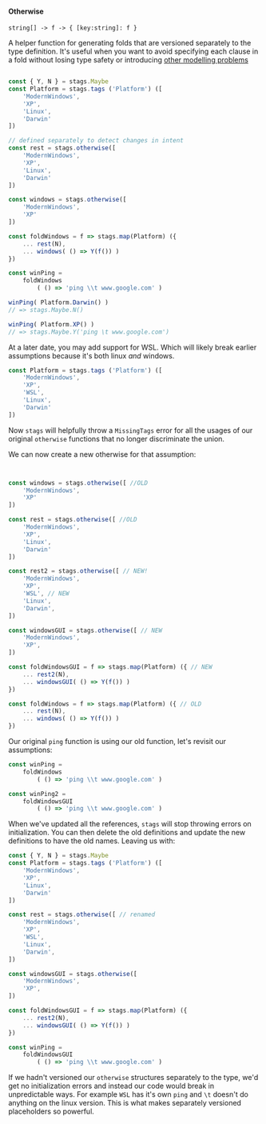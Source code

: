 #### Otherwise

`string[] -> f -> { [key:string]: f }`

A helper function for generating folds that are versioned separately to the type definition.  It's useful when you want to avoid specifying each clause in a fold without losing type safety or introducing [other modelling problems](https://github.com/JAForbes/sum-type/issues/13)

```js

const { Y, N } = stags.Maybe
const Platform = stags.tags ('Platform') ([
    'ModernWindows',
    'XP',
    'Linux',
    'Darwin'
])

// defined separately to detect changes in intent
const rest = stags.otherwise([
    'ModernWindows',
    'XP',
    'Linux',
    'Darwin'
])

const windows = stags.otherwise([
    'ModernWindows',
    'XP'
])

const foldWindows = f => stags.map(Platform) ({
    ... rest(N),
    ... windows( () => Y(f()) )
})

const winPing = 
    foldWindows
        ( () => 'ping \\t www.google.com' )

winPing( Platform.Darwin() )
// => stags.Maybe.N()

winPing( Platform.XP() )
// => stags.Maybe.Y('ping \t www.google.com')

```

At a later date, you may add support for WSL.  Which will likely break earlier assumptions because it's both linux _and_ windows.

```js
const Platform = stags.tags ('Platform') ([
    'ModernWindows',
    'XP',
    'WSL',
    'Linux',
    'Darwin'
])
```

Now `stags` will helpfully throw a `MissingTags` error for all the usages of our original `otherwise` functions that no longer discriminate the union.

We can now create a new otherwise for that assumption:

```js


const windows = stags.otherwise([ //OLD
    'ModernWindows',
    'XP'
])

const rest = stags.otherwise([ //OLD
    'ModernWindows',
    'XP',
    'Linux',
    'Darwin'
])

const rest2 = stags.otherwise([ // NEW!
    'ModernWindows',
    'XP',
    'WSL', // NEW
    'Linux',
    'Darwin',
])

const windowsGUI = stags.otherwise([ // NEW
    'ModernWindows',
    'XP',
])

const foldWindowsGUI = f => stags.map(Platform) ({ // NEW
    ... rest2(N),
    ... windowsGUI( () => Y(f()) )
})

const foldWindows = f => stags.map(Platform) ({ // OLD
    ... rest(N),
    ... windows( () => Y(f()) )
})

```

Our original `ping` function is using our old function, let's revisit our assumptions:

```js
const winPing = 
    foldWindows
        ( () => 'ping \\t www.google.com' )

const winPing2 =
    foldWindowsGUI
        ( () => 'ping \\t www.google.com' )
```

When we've updated all the references, `stags` will stop throwing errors on initialization.  You can then delete the old definitions and update the new definitions to have the old names.  Leaving us with:

```js
const { Y, N } = stags.Maybe
const Platform = stags.tags ('Platform') ([
    'ModernWindows',
    'XP',
    'Linux',
    'Darwin'
])

const rest = stags.otherwise([ // renamed
    'ModernWindows',
    'XP',
    'WSL',
    'Linux',
    'Darwin',
])

const windowsGUI = stags.otherwise([
    'ModernWindows',
    'XP',
])

const foldWindowsGUI = f => stags.map(Platform) ({
    ... rest2(N),
    ... windowsGUI( () => Y(f()) )
})

const winPing =
    foldWindowsGUI
        ( () => 'ping \\t www.google.com' )

```

If we hadn't versioned our `otherwise` structures separately to the type, we'd get no initialization errors and instead our code would break in unpredictable ways.  For example `WSL` has it's own `ping` and `\t` doesn't do anything on the linux version.  This is what makes separately versioned placeholders so powerful. 
